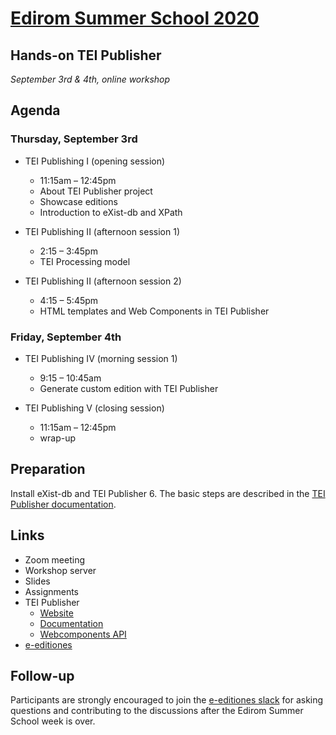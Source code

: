 # [Edirom Summer School 2020](https://ess.uni-paderborn.de/2020/programm.html#teiPublisher)

## Hands-on TEI Publisher

*September 3rd & 4th, online workshop*

## Agenda

### Thursday, September 3rd

* TEI Publishing I (opening session) 
  - 11:15am – 12:45pm
  - About TEI Publisher project
  - Showcase editions
  - Introduction to eXist-db and XPath
  
* TEI Publishing II (afternoon session 1)
  - 2:15 – 3:45pm
  - TEI Processing model
  
* TEI Publishing II (afternoon session 2)
  - 4:15 – 5:45pm
  - HTML templates and Web Components in TEI Publisher
  
### Friday, September 4th

* TEI Publishing IV (morning session 1)
  - 9:15 – 10:45am
  - Generate custom edition with TEI Publisher
  
* TEI Publishing V (closing session)
  - 11:15am – 12:45pm
  - wrap-up
  
## Preparation

Install eXist-db and TEI Publisher 6. The basic steps are described in the 
[TEI Publisher documentation](https://teipublisher.com/exist/apps/tei-publisher/doc/documentation.xml?id=installation).

## Links

* Zoom meeting
* Workshop server
* Slides
* Assignments
* TEI Publisher
  - [Website](https://teipublisher.com)
  - [Documentation](https://teipublisher.com/exist/apps/tei-publisher/doc/documentation.xml?odd=docbook.odd)
  - [Webcomponents API](https://unpkg.com/@teipublisher/pb-components@latest/dist/api.html)
* [e-editiones](https://e-editiones.org/)

## Follow-up

Participants are strongly encouraged to join the [e-editiones slack](https://join.slack.com/t/e-editiones/shared_invite/zt-e19jc03q-OFaVni~_lh6emSHen6pswg)
for asking questions and contributing to the discussions after the Edirom Summer School week is over.
